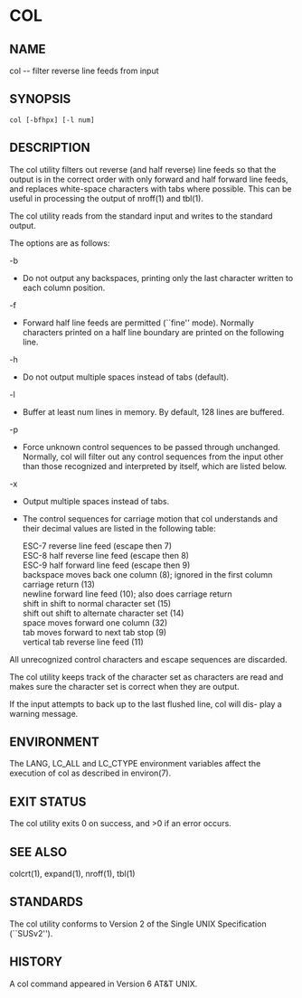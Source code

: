 # COL

## NAME

col -- filter reverse line feeds from input

## SYNOPSIS

```
col [-bfhpx] [-l num]
```

## DESCRIPTION

The col utility filters out reverse (and half reverse) line feeds so that the output is in the correct order with only forward and half forward line feeds, and replaces white-space characters with tabs where possible. This can be useful in processing the output of nroff(1) and tbl(1).

The col utility reads from the standard input and writes to the standard
output.

The options are as follows:

 -b      
  + Do not output any backspaces, printing only the last character
written to each column position.

 -f      
  + Forward half line feeds are permitted (``fine'' mode).  Normally
characters printed on a half line boundary are printed on the
following line.

 -h      
  + Do not output multiple spaces instead of tabs (default).

 -l <num>  
  + Buffer at least num lines in memory.  By default, 128 lines are
buffered.

 -p      
  + Force unknown control sequences to be passed through unchanged. Normally, col will filter out any control sequences from the input other than those recognized and interpreted by itself, which are listed below.

 -x      
  + Output multiple spaces instead of tabs.
  + The control sequences for carriage motion that col understands and their decimal values are listed in the following table:  

	  ESC-7	      reverse line feed (escape then 7)  
	  ESC-8	      half reverse line feed (escape then 8)  
	  ESC-9	      half forward line feed (escape then 9)  
	  backspace	      moves back one column (8); ignored in the first column  
	  carriage return  (13)  
	  newline	      forward line feed (10); also does carriage return  
	  shift in	      shift to normal character set (15)  
	  shift out	      shift to alternate character set (14)  
	  space	      moves forward one column (32)  
	  tab	      moves forward to next tab stop (9)  
	  vertical tab     reverse line feed (11)  

 All unrecognized control characters and escape sequences are discarded.

 The col utility keeps track of the character set as characters are read and makes sure the character set is correct when they are output.

If the input attempts to back up to the last flushed line, col will dis-
play a warning message.

## ENVIRONMENT

The LANG, LC_ALL and LC_CTYPE environment variables affect the execution
of col as described in environ(7).

## EXIT STATUS

The col utility exits 0 on success, and >0 if an error occurs.

## SEE ALSO

colcrt(1), expand(1), nroff(1), tbl(1)

## STANDARDS

The col utility conforms to Version 2 of the Single UNIX Specification (``SUSv2'').

## HISTORY

A col command appeared in Version 6 AT&T UNIX.

